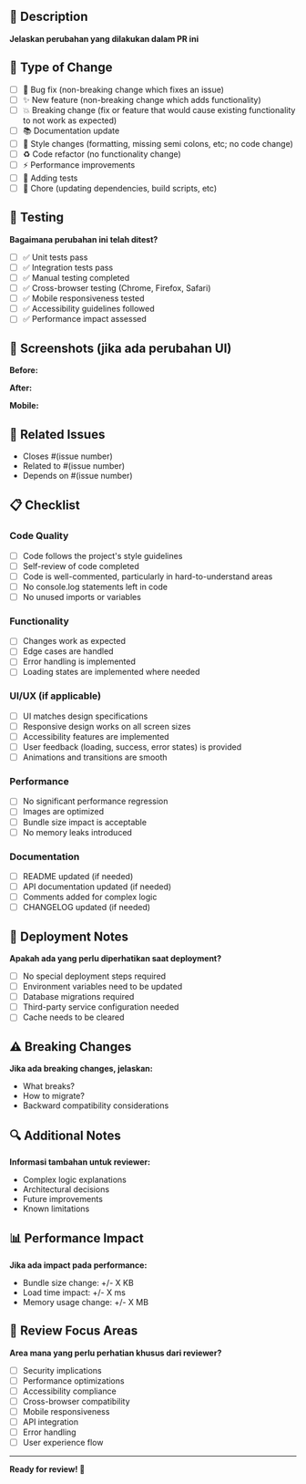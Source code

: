 ## 📝 Description

**Jelaskan perubahan yang dilakukan dalam PR ini**

## 🎯 Type of Change

- [ ] 🐛 Bug fix (non-breaking change which fixes an issue)
- [ ] ✨ New feature (non-breaking change which adds functionality)
- [ ] 💥 Breaking change (fix or feature that would cause existing functionality to not work as expected)
- [ ] 📚 Documentation update
- [ ] 🎨 Style changes (formatting, missing semi colons, etc; no code change)
- [ ] ♻️ Code refactor (no functionality change)
- [ ] ⚡ Performance improvements
- [ ] 🧪 Adding tests
- [ ] 🔧 Chore (updating dependencies, build scripts, etc)

## 🧪 Testing

**Bagaimana perubahan ini telah ditest?**

- [ ] ✅ Unit tests pass
- [ ] ✅ Integration tests pass
- [ ] ✅ Manual testing completed
- [ ] ✅ Cross-browser testing (Chrome, Firefox, Safari)
- [ ] ✅ Mobile responsiveness tested
- [ ] ✅ Accessibility guidelines followed
- [ ] ✅ Performance impact assessed

## 📱 Screenshots (jika ada perubahan UI)

**Before:**
<!-- Add before screenshots -->

**After:**
<!-- Add after screenshots -->

**Mobile:**
<!-- Add mobile screenshots if applicable -->

## 🔗 Related Issues

<!-- Link to related issues -->
- Closes #(issue number)
- Related to #(issue number)
- Depends on #(issue number)

## 📋 Checklist

### Code Quality
- [ ] Code follows the project's style guidelines
- [ ] Self-review of code completed
- [ ] Code is well-commented, particularly in hard-to-understand areas
- [ ] No console.log statements left in code
- [ ] No unused imports or variables

### Functionality
- [ ] Changes work as expected
- [ ] Edge cases are handled
- [ ] Error handling is implemented
- [ ] Loading states are implemented where needed

### UI/UX (if applicable)
- [ ] UI matches design specifications
- [ ] Responsive design works on all screen sizes
- [ ] Accessibility features are implemented
- [ ] User feedback (loading, success, error states) is provided
- [ ] Animations and transitions are smooth

### Performance
- [ ] No significant performance regression
- [ ] Images are optimized
- [ ] Bundle size impact is acceptable
- [ ] No memory leaks introduced

### Documentation
- [ ] README updated (if needed)
- [ ] API documentation updated (if needed)
- [ ] Comments added for complex logic
- [ ] CHANGELOG updated (if needed)

## 🚀 Deployment Notes

**Apakah ada yang perlu diperhatikan saat deployment?**

- [ ] No special deployment steps required
- [ ] Environment variables need to be updated
- [ ] Database migrations required
- [ ] Third-party service configuration needed
- [ ] Cache needs to be cleared

## ⚠️ Breaking Changes

**Jika ada breaking changes, jelaskan:**

- What breaks?
- How to migrate?
- Backward compatibility considerations

## 🔍 Additional Notes

**Informasi tambahan untuk reviewer:**

- Complex logic explanations
- Architectural decisions
- Future improvements
- Known limitations

## 📊 Performance Impact

**Jika ada impact pada performance:**

- Bundle size change: +/- X KB
- Load time impact: +/- X ms
- Memory usage change: +/- X MB

## 🎯 Review Focus Areas

**Area mana yang perlu perhatian khusus dari reviewer?**

- [ ] Security implications
- [ ] Performance optimizations
- [ ] Accessibility compliance
- [ ] Cross-browser compatibility
- [ ] Mobile responsiveness
- [ ] API integration
- [ ] Error handling
- [ ] User experience flow

---

**Ready for review! 🚀**